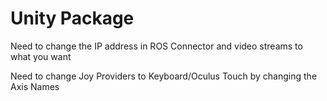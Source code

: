 # Unity Package

Need to change the IP address in ROS Connector and video streams to what you want

Need to change Joy Providers to Keyboard/Oculus Touch by changing the Axis Names
